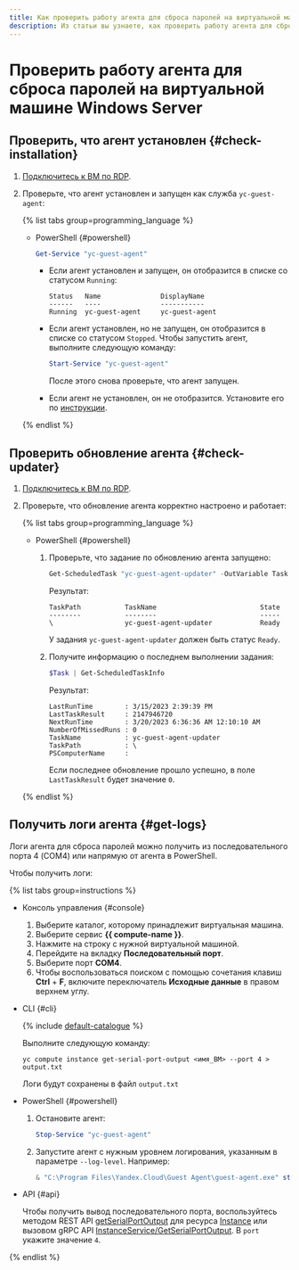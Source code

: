 ```yaml
---
title: Как проверить работу агента для сброса паролей на виртуальной машине Windows Server
description: Из статьи вы узнаете, как проверить работу агента для сброса паролей на виртуальной машине Windows Server.
---
```


# Проверить работу агента для сброса паролей на виртуальной машине Windows Server

## Проверить, что агент установлен {#check-installation}

1. [Подключитесь к ВМ по RDP](../vm-connect/rdp.md).
1. Проверьте, что агент установлен и запущен как служба `yc-guest-agent`:

   {% list tabs group=programming_language %}
   
   - PowerShell {#powershell}
   
     ```powershell
     Get-Service "yc-guest-agent"
     ```
     
     * Если агент установлен и запущен, он отобразится в списке со статусом `Running`:
     
       ```
       Status   Name               DisplayName
       ------   ----               -----------
       Running  yc-guest-agent     yc-guest-agent
       ```
       
     * Если агент установлен, но не запущен, он отобразится в списке со статусом `Stopped`. Чтобы запустить агент, выполните следующую команду:
     
       ```powershell
       Start-Service "yc-guest-agent"
       ```
       
       После этого снова проверьте, что агент запущен.
       
     * Если агент не установлен, он не отобразится. Установите его по [инструкции](install.md).
     
   {% endlist %}
   
## Проверить обновление агента {#check-updater}

1. [Подключитесь к ВМ по RDP](../vm-connect/rdp.md).
1. Проверьте, что обновление агента корректно настроено и работает:

   {% list tabs group=programming_language %}
   
   - PowerShell {#powershell}
   
     1. Проверьте, что задание по обновлению агента запущено:

        ```powershell
        Get-ScheduledTask "yc-guest-agent-updater" -OutVariable Task
        ```
   
        Результат:
   
        ```
        TaskPath           TaskName                          State
        --------           --------                          -----
        \                  yc-guest-agent-updater            Ready
        ```
   
        У задания `yc-guest-agent-updater` должен быть статус `Ready`.
   
     1. Получите информацию о последнем выполнении задания:

        ```powershell
        $Task | Get-ScheduledTaskInfo
        ```
   
        Результат:
   
        ```
        LastRunTime        : 3/15/2023 2:39:39 PM
        LastTaskResult     : 2147946720
        NextRunTime        : 3/20/2023 6:36:36 AM 12:10:10 AM
        NumberOfMissedRuns : 0
        TaskName           : yc-guest-agent-updater
        TaskPath           : \
        PSComputerName     :
        ```
   
        Если последнее обновление прошло успешно, в поле `LastTaskResult` будет значение `0`.
        
   {% endlist %}

## Получить логи агента {#get-logs}

Логи агента для сброса паролей можно получить из последовательного порта 4 (COM4) или напрямую от агента в PowerShell.

Чтобы получить логи:

{% list tabs group=instructions %}

- Консоль управления {#console}

  1. Выберите каталог, которому принадлежит виртуальная машина.
  1. Выберите сервис **{{ compute-name }}**.
  1. Нажмите на строку с нужной виртуальной машиной.
  1. Перейдите на вкладку **Последовательный порт**.
  1. Выберите порт **COM4**.
  1. Чтобы воспользоваться поиском с помощью сочетания клавиш **Ctrl** + **F**, включите переключатель **Исходные данные** в правом верхнем углу.

- CLI {#cli}

  {% include [default-catalogue](../../../_includes/default-catalogue.md) %}

  Выполните следующую команду:

  ```
  yc compute instance get-serial-port-output <имя_ВМ> --port 4 > output.txt
  ```
  
  Логи будут сохранены в файл `output.txt`
  
- PowerShell {#powershell}

  1. Остановите агент:
  
     ```powershell
     Stop-Service "yc-guest-agent"
     ```
     
  1. Запустите агент с нужным уровнем логирования, указанным в параметре `--log-level`. Например:
  
     ```powershell
     & "C:\Program Files\Yandex.Cloud\Guest Agent\guest-agent.exe" start --log-level debug
     ```

- API {#api}

  Чтобы получить вывод последовательного порта, воспользуйтесь методом REST API [getSerialPortOutput](../../api-ref/Instance/getSerialPortOutput.md) для ресурса [Instance](../../api-ref/Instance/) или вызовом gRPC API [InstanceService/GetSerialPortOutput](../../api-ref/grpc/instance_service.md#GetSerialPortOutput). В `port` укажите значение `4`.

{% endlist %}